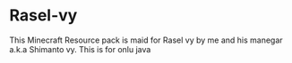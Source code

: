 # Rasel-vy
This Minecraft  Resource pack is maid for Rasel vy by me and his manegar a.k.a Shimanto vy. This is for onlu java

